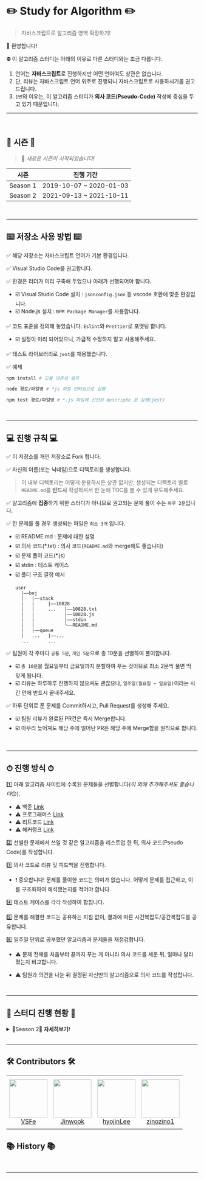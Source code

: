 # ✏️ Study for Algorithm ✏️
> 자바스크립트로 알고리즘 영역 확장하기!

🤩 환영합니다!

⛔️ 이 알고리즘 스터디는 아래의 이유로 다른 스터디와는 조금 다릅니다.
1. 언어는 **자바스크립트**로 진행하지만 어떤 언어여도 상관은 없습니다.
2. 단, 리뷰는 자바스크립트 언어 위주로 진행되니 자바스크립트로 사용하시기를 권고드립니다.
3. `1번`의 이유는, 이 알고리즘 스터디가 **의사 코드(Pseudo-Code)** 작성에 중심을 두고 있기 때문입니다.

<hr>
<br>

## 🌠 시즌 🌠
> 🚝 *새로운 시즌이 시작되었습니다!*

|   시즌   |        진행 기간        |
| :------: | :---------------------: |
| Season 1 | 2019-10-07 ~ 2020-01-03 |
| Season 2 | 2021-09-13 ~ 2021-10-11 |

<br>
<hr>

## ⌨️ 저장소 사용 방법 ⌨️
✅ 해당 저장소는 자바스크립트 언어가 기본 환경입니다.

✅ Visual Studio Code를 권고합니다.

✅ 환경은 리더가 미리 구축해 두었으나 아래가 선행되어야 합니다.
  - ☑️ Visual Studio Code 설치 : `jsonconfig.json` 등 vscode 호환에 맞춘 환경입니다.
  - ☑️ Node.js 설치 : `NPM Package Manager`를 사용합니다.

✅ 코드 표준을 정의해 놓았습니다. `Eslint`와 `Prettier`로 포맷팅 합니다.
  - ☑️ 설정이 미리 되어있으니, 가급적 수정하지 말고 사용해주세요.

✅ 테스트 라이브러리로 `jest`를 채용했습니다.

✅ 예제
  ```sh
  npm install # 모듈 의존성 설치

  node 경로/파일명 # *js 파일 런타임으로 실행

  npm test 경로/파일명 # *.js 파일에 선언된 descripbe 문 실행(jest)
  ```

<br>
<hr>

## 💻 진행 규칙 💻
✅ 이 저장소를 개인 저장소로 Fork 합니다.

✅ 자신의 이름(또는 닉네임)으로 디렉토리를 생성합니다.
> 이 내부 디렉토리는 어떻게 운용하시든 상관 없지만, 생성되는 디렉토리 별로 `README.md`를 **반드시** 작성하셔서 한 눈에 TOC를 볼 수 있게 유도해주세요.

✅ 알고리즘에 **집중**하기 위한 스터디가 아니므로 권고되는 문제 풀이 수는 `하루 2문`입니다.

✅ 한 문제를 풀 경우 생성되는 파일은 `최소 3개` 입니다.
  - ☑️ README.md : 문제에 대한 설명
  - ☑️ 의사 코드(*.txt) : 의사 코드(`README.md`와 merge해도 좋습니다)
  - ☑️ 문제 풀이 코드(*.js)
  - ☑️ stdin : 테스트 케이스
  - ☑️ 폴더 구조 결정 예시
    ```
    user
      |——boj
      |   |——stack
      |   |     |——10828
      |   |     ...   |——10828.txt
      |   |           |——10828.js
      |   |           |——stdin
      |   |           └——README.md
      |   |——queue
      |   ...   |——...
      ...       ...
    ```

✅ 팀원이 각 주마다 `공통 5문`, `개인 5문`으로 총 10문을 선별하여 풀이합니다.
  - ☑️ `총 10문`을 월요일부터 금요일까지 분할하여 푸는 것이므로 최소 2문씩 풀면 딱 맞게 됩니다.
  - ☑️ 리뷰는 하루하루 진행하지 않으셔도 괜찮으나, `일주일(월요일 ~ 일요일)`이라는 시간 안에 반드시 끝내주세요.

✅ 하루 단위로 푼 문제를 Commit하시고, Pull Request를 생성해 주세요.
  - ☑️ 팀원 리뷰가 완료된 PR건은 즉시 Merge합니다.
  - ☑️ 아무리 늦어져도 해당 주에 일어난 PR은 해당 주에 Merge함을 원칙으로 합니다.

<br>
<hr>

## ⏱ 진행 방식 ⏱
1️⃣ 아래 알고리즘 사이트에 수록된 문제들을 선별합니다(*이 외에 추가해주셔도 좋습니다*😊).
  - ⚠️ 백준 [Link](https://www.acmicpc.net/)
  - ⚠️ 프로그래머스 [Link](https://programmers.co.kr/)
  - ⚠️ 리트코드 [Link](https://leetcode.com/problemset/all/)
  - ⚠️  해커랭크 [Link](https://www.hackerrank.com/)

2️⃣ 선별한 문제에서 쓰일 것 같은 알고리즘을 리스트업 한 뒤, 의사 코드(Pseudo Code)를 작성합니다.

3️⃣ 의사 코드로 리뷰 및 피드백을 진행합니다.
  - ❗️ 중요합니다! 문제를 풀이한 코드는 의미가 없습니다. 어떻게 문제를 접근하고, 이를 구조화하여 해석했는지를 적어야 합니다.

4️⃣ 테스트 케이스를 각각 작성하여 합칩니다.

5️⃣ 문제를 해결한 코드는 공유하는 지침 없이, 결과에 따른 시간복잡도/공간복잡도를 공유합니다.

6️⃣ 일주일 단위로 공부했던 알고리즘과 문제들을 재점검합니다.

  - ⚠️ 문제 전체를 처음부터 끝까지 푸는 게 아니라 의사 코드를 세운 뒤, 얼마나 달라졌는지 비교합니다.

  - ⚠️ 팀원과 의견을 나눈 뒤 결정된 자신만의 알고리즘으로 의사 코드를 작성합니다.

<br>
<hr>

## 📅 스터디 진행 현황 📅
<details><summary>🎼Season 2🎼 <strong>자세히보기!</strong></summary>

<br>

<table align="center">
  <thead>
    <th style="text-align:center">일자</th>
    <th style="text-align:center">내용</th>
    <th style="text-align:center">참석자</th>
    <th style="text-align:center">비고</th>
  </thead>
  <tbody>
    <tr>
      <td>2021-09-10</td>
      <td>인원 모집 완료</td>
      <td>-</td>
      <td>-</td>
    </tr>
    <tr>
      <td>2021-09-13</td>
      <td>1차 온라인 세션(KickOff)</td>
      <td>-</td>
      <td>-</td>
    </tr>
  </tbody>
</table>

<hr>
</details>

<br>
<hr>

## 🛠 Contributors 🛠

<table>
    <tr height="140px">
        <td align="center">
            <a href="https://github.com/InSeong-So"><img height="100px" width="100px" src="https://avatars.githubusercontent.com/u/18283006?v=4"/></a>
            <br />
            <a href="https://github.com/InSeong-So">VSFe</a>
        </td>
        <td align="center">
            <a href="https://github.com/Jinwook-R"><img height="100px" width="100px" src="https://avatars.githubusercontent.com/u/85405837?v=4"/></a>
            <br />
            <a href="https://github.com/Jinwook-R">Jinwook</a>
        </td>
        <td align="center">
            <a href="https://github.com/hyojinLee-git"><img height="100px" width="100px" src="https://avatars.githubusercontent.com/u/59614918?v=4"/></a>
            <br />
            <a href="https://github.com/hyojinLee-git">hyojinLee</a>
        </td>
        <td align="center">
            <a href="https://github.com/zinozino1"><img height="100px" width="100px" src="https://avatars.githubusercontent.com/u/52441478?v=4"/></a>
            <br />
            <a href="https://github.com/zinozino1">zinozino1</a>
        </td>
    </tr>
</table>

## 📚 History 📚

<br>
<hr>
